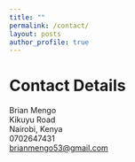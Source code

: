 ```yaml
---
title: ""
permalink: /contact/
layout: posts
author_profile: true
---
```

<h1>Contact Details</h1>

Brian Mengo <br>
Kikuyu Road<br>
Nairobi, Kenya <br>
0702647431<br>
brianmengo53@gmail.com<br>
